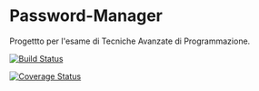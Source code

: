 # Password-Manager
Progettto per l'esame di Tecniche Avanzate di Programmazione.

[![Build Status](https://travis-ci.org/valentino-marano/Password-Manager.svg?branch=master)](https://travis-ci.org/valentino-marano/Password-Manager)

[![Coverage Status](https://coveralls.io/repos/github/valentino-marano/Password-Manager/badge.svg?branch=master)](https://coveralls.io/github/valentino-marano/Password-Manager?branch=master)
